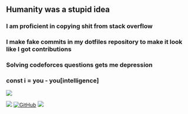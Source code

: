 ## Humanity was a stupid idea

### I am proficient in copying shit from stack overflow
### I make fake commits in my dotfiles repository to make it look like I got contributions
### Solving codeforces questions gets me depression
### const i = you - you\[intelligence\]

  <img align="center" src="https://github-readme-stats.vercel.app/api?username=tarun-varier&bg_color=30,e96443,904e95&title_color=fff&text_color=fff" />

  <br />
  
  <a href="https://twitter.com/nohomobutsapien"><img src="https://img.shields.io/badge/-Twitter-1DA1F2?style=for-the-badge&logo=Twitter&logoColor=white"></a>
  <a href="https://github.com/tarun-varier"><img src="https://img.shields.io/badge/-Github-000000?style=for-the-badge&logo=Github&logoColor=white" alt="GitHub"></a>
  <a href="https://tarun-varier.github.io"><img src="https://img.shields.io/badge/-Site-FF2929?style=for-the-badge&logo=Git&logoColor=white"></a>
